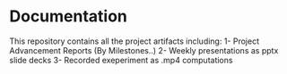 # Documentation
This repository contains all the project artifacts including:
1- Project Advancement Reports (By Milestones..)
2- Weekly presentations as pptx slide decks 
3- Recorded exeperiment as .mp4 computations